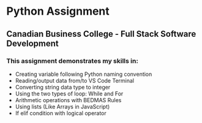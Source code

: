 # Python Assignment

## Canadian Business College - Full Stack Software Development

### This assignment demonstrates my skills in:
- Creating variable following Python naming convention
- Reading/output data from/to VS Code Terminal
- Converting string data type to integer
- Using the two types of loop: While and For
- Arithmetic operations with BEDMAS Rules
- Using lists (Like Arrays in JavaScript)
- If elif condition with logical operator
